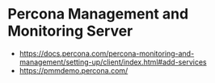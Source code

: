 # Percona Management and Monitoring Server 

  * https://docs.percona.com/percona-monitoring-and-management/setting-up/client/index.html#add-services
  * https://pmmdemo.percona.com/

